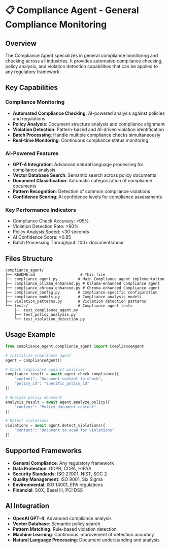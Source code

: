 # 📋 Compliance Agent - General Compliance Monitoring

## Overview
The Compliance Agent specializes in general compliance monitoring and checking across all industries. It provides automated compliance checking, policy analysis, and violation detection capabilities that can be applied to any regulatory framework.

## Key Capabilities

### Compliance Monitoring
- **Automated Compliance Checking**: AI-powered analysis against policies and regulations
- **Policy Analysis**: Document structure analysis and compliance alignment
- **Violation Detection**: Pattern-based and AI-driven violation identification
- **Batch Processing**: Handle multiple compliance checks simultaneously
- **Real-time Monitoring**: Continuous compliance status monitoring

### AI-Powered Features
- **GPT-4 Integration**: Advanced natural language processing for compliance analysis
- **Vector Database Search**: Semantic search across policy documents
- **Document Classification**: Automatic categorization of compliance documents
- **Pattern Recognition**: Detection of common compliance violations
- **Confidence Scoring**: AI confidence levels for compliance assessments

### Key Performance Indicators
- Compliance Check Accuracy: >95%
- Violation Detection Rate: >90%
- Policy Analysis Speed: <30 seconds
- AI Confidence Score: >0.85
- Batch Processing Throughput: 100+ documents/hour

## Files Structure
```
compliance_agent/
├── README.md                    # This file
├── compliance_agent.py         # Main Compliance agent implementation
├── compliance_ollama_enhanced.py # Ollama-enhanced Compliance agent
├── compliance_chroma_enhanced.py # Chroma-enhanced Compliance agent
├── compliance_config.py        # Compliance-specific configuration
├── compliance_models.py        # Compliance analysis models
├── violation_patterns.py       # Violation detection patterns
└── tests/                      # Compliance agent tests
    ├── test_compliance_agent.py
    ├── test_policy_analysis.py
    └── test_violation_detection.py
```

## Usage Example
```python
from compliance_agent.compliance_agent import ComplianceAgent

# Initialize Compliance agent
agent = ComplianceAgent()

# Check compliance against policies
compliance_result = await agent.check_compliance({
    "content": "Document content to check",
    "policy_id": "specific_policy_id"
})

# Analyze policy document
analysis_result = await agent.analyze_policy({
    "content": "Policy document content"
})

# Detect violations
violations = await agent.detect_violations({
    "content": "Document to scan for violations"
})
```

## Supported Frameworks
- **General Compliance**: Any regulatory framework
- **Data Protection**: GDPR, CCPA, HIPAA
- **Security Standards**: ISO 27001, NIST, SOC 2
- **Quality Management**: ISO 9001, Six Sigma
- **Environmental**: ISO 14001, EPA regulations
- **Financial**: SOX, Basel III, PCI DSS

## AI Integration
- **OpenAI GPT-4**: Advanced compliance analysis
- **Vector Database**: Semantic policy search
- **Pattern Matching**: Rule-based violation detection
- **Machine Learning**: Continuous improvement of detection accuracy
- **Natural Language Processing**: Document understanding and analysis
